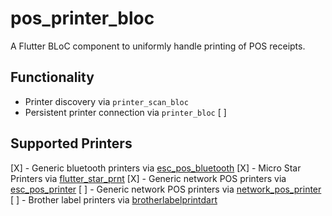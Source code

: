 # pos_printer_bloc

A Flutter BLoC component to uniformly handle printing of POS receipts.

## Functionality

- Printer discovery via `printer_scan_bloc`
- Persistent printer connection via `printer_bloc`
[ ] 

## Supported Printers

[X] - Generic bluetooth printers via [esc_pos_bluetooth](https://pub.dev/packages/esc_pos_bluetooth)
[X] - Micro Star Printers via [flutter_star_prnt](https://pub.dev/packages/flutter_star_prnt)
[X] - Generic network POS printers via [esc_pos_printer](https://pub.dev/packages/esc_pos_printer)
[ ] - Generic network POS printers via [network_pos_printer](network_pos_printer)
[ ] - Brother label printers via [brotherlabelprintdart](https://pub.dev/packages/brotherlabelprintdart)
